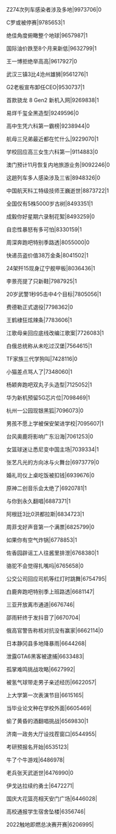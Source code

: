 Z274次列车感染者涉及多地|9973706|0

C罗或被停赛|9785653|1

绝佳角度俯瞰整个地球|9657987|1

国际油价跌至8个月来新低|9632799|1

王一博拒绝举高高|9617927|0

武汉三镇3比4沧州雄狮|9561276|1

G2老板宣布卸任CEO|9530737|1

首款骁龙 8 Gen2 新机入网|9269838|1

易烊千玺全黑造型|9249596|0

高中生凭六科第一霸榜|9238944|0

航母三兄弟最近都在忙什么|9229070|1

学校回应高三女生六科第一|9114883|0

澳门预计11月恢复内地旅游业务|9092246|0

这趟列车多人感染涉及三省|8948326|0

中国航天科工特级技师王巍逝世|8873722|1

全国仅有5株5000岁古树|8493351|1

成毅你好星期六录制花絮|8493259|0

自恋性暴怒有多可怕|8330159|1

周深奔跑吧特别季路透|8055000|0

快递员盗价值38万金条|8041502|1

24架歼15现身辽宁舰甲板|8036436|1

李景亮提了只新鞋|7987925|1

20岁武警1秒95击中4个目标|7805056|1

费德勒正式退役|7798362|0

王鹤棣狂炫辣条|7783606|1

江歌母亲回应底线改编江歌案|7726083|1

白俄总统称从未吃过汉堡|7564615|1

TF家族三代学狗叫|7428116|0

小猫差点骂人了|7348060|1

杨颖奔跑吧双丸子头造型|7125052|1

华为新机预留5G芯片位|7098469|1

杭州一公园现银黑狐|7096073|0

男孩不愿上学被保安架进学校|7095607|1

台风奥鹿将影响广东沿海|7061253|0

女篮球迷让悉尼变中国主场|7039334|1

张艺凡光的方向冰与火舞台|6973779|0

婚礼司仪上桌吃饭被扣钱|6939676|0

原神二创音乐会太绝了|6920781|1

与你到永久翻唱|6887371|1

阿根廷3比0洪都拉斯|6834723|1

周菲戈好声音第一个满票|6825799|0

如果你有空气炸锅|6778853|1

佐香园辟谣工人往酱里排泄|6768380|1

骆驼不会觉得扎嘴吗|6765658|0

公交公司回应司机等红灯时跳舞|6754795|

白鹿奔跑吧特别季上班路透|6681147|

三亚开放离市通道|6676746|

邵雨轩终于发抖音了|6670704|

俄高官警告称核对抗没有赢家|6662114|0

日本静冈县多地降暴雨|6644268|

泄露GTA6黑客被逮捕|6633483|

孤掌难鸣挑战攻略|6627992|

被氢气球带走男子亲述经历|6622057|

上大学第一次表演节目|6615165|

当毕业论文种在学校外面|6605469|

偷了黄昏的酒翻唱挑战|6569830|1

济南一政务大厅设找茬窗口|6544955|

考研预报名开始|6535123|

牛了个牛游戏|6486978|

老兵张天武逝世|6476990|0

伊戈达拉续约勇士|6472271|

国庆大花篮亮相天安门广场|6446028|

高校通报学生宿舍坠楼|6356746|

2022触地即燃总决赛开赛|6206995|

